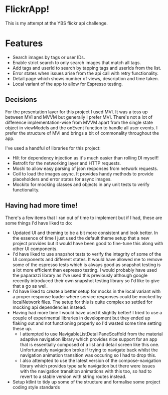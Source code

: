 # FlickrApp!
This is my attempt at the YBS flickr api challenge.

# Features

- Search images by tags or user IDs.
- Enable strict search to only search images that match all tags.
- Add tags and userId to search by tapping tags and userIds from the list.
- Error states when issues arise from the api call with retry functionality.
- Detail page which shows number of views, description and time taken.
- Local variant of the app to allow for Espresso testing.

## Decisions
For the presentation layer for this project I used MVI. It was a toss up between MVI and MVVM but generally I prefer MVI. There's not a lot of difference implementation-wise from MVVM apart from the single state object in viewModels and the onEvent function to handle all user events. I prefer the structure of MVI and brings a bit of commonality throughout the app.

I've used a handful of libraries for this project:
- Hilt for dependency injection as it's much easier than rolling DI myself!
- Retrofit for the networking layer and HTTP requests.
- Moshi to allow easy parsing of json responses from network requests.
- Coil to load the images async. It provides handy methods to provide placeholders and error states for async images.
- Mockito for mocking classes and objects in any unit tests to verify functionality.

## Having had more time!

There's a few items that I ran out of time to implement but if I had, these are some things I'd have liked to do:
- Updated UI and theming to be a bit more consistent and look better. In the essence of time I just used the default theme setup that a new project provides but it would have been good to fine-tune this along with other UI components.
- I'd have liked to use snapshot tests to verify the integrity of some of the UI components and different states. It would have allowed me to remove some of the espresso tests which is always good as snapshot testing is a lot more efficient than espresso testing. I would probably have used the paparazzi library as I've used this previously although google recently introduced their own snapshot testing library so I'd like to give that a go as well.
- I'd have liked to create a better setup for mocks in the local variant with a proper response loader where service responses could be mocked by localNetwork files. The setup for this is quite complex so settled for mocking api dependencies instead.
- Having had more time I would have used it slightly better! I tried to use a couple of experimental libraries in development but they ended up flaking out and not functioning properly so I'd wasted some time setting these up.
    - I attempted to use NavigableListDetailPaneScaffold from the material adaptive navigation library which provides nice support for an app that is essentially composed of a list and detail screen like this one. Unfortunately navigation broke if trying to navigate back whilst the navigation animation transition was occuring so I had to drop this.
    - I also attempted to use the latest version of the compose-navigation library which provides type safe navigation but there were issues with the navigation transition animations with this too, so had to revert to a stable version with string routes instead.
- Setup ktlint to tidy up some of the structure and formalise some project coding style standards
